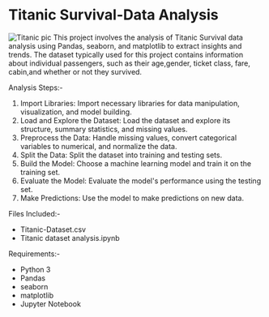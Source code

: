 # Titanic Survival-Data Analysis
![Titanic pic](https://github.com/Rishika1954/Titanic_Survival-Data_Analysis/assets/137800912/334b40a9-3266-46f7-8356-b933d534bb82)
This project involves the analysis of Titanic Survival data analysis using Pandas, seaborn, and matplotlib to extract insights and trends. The dataset typically used for this project contains information about individual passengers, such as their age,gender, ticket class, fare, cabin,and whether or not they survived.

Analysis Steps:-
1. Import Libraries: Import necessary libraries for data manipulation, visualization, and model building.
2. Load and Explore the Dataset: Load the dataset and explore its structure, summary statistics, and missing values.
3. Preprocess the Data: Handle missing values, convert categorical variables to numerical, and normalize the data.
4. Split the Data: Split the dataset into training and testing sets.
5. Build the Model: Choose a machine learning model and train it on the training set.
6. Evaluate the Model: Evaluate the model's performance using the testing set.
7. Make Predictions: Use the model to make predictions on new data.

Files Included:-
* Titanic-Dataset.csv
* Titanic dataset analysis.ipynb

Requirements:-
* Python 3
* Pandas
* seaborn
* matplotlib
* Jupyter Notebook
